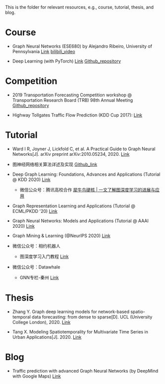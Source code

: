 This is the folder for relevant resources, e.g., course, tutorial, thesis, and blog.

# Course

* Graph Neural Networks (ESE680) by Alejandro Ribeiro, University of Pennsylvania [Link](https://gnn.seas.upenn.edu/) [bilibili_video](https://www.bilibili.com/video/bv1L5411j7kb)

* Deep Learning (with PyTorch) [Link](https://atcold.github.io/pytorch-Deep-Learning/) [Github_repository](https://github.com/Atcold/pytorch-Deep-Learning)

# Competition
* 2019 Transportation Forecasting Competition workshop @ Transportation Research Board (TRB) 98th Annual Meeting [Github_repository](https://github.com/TRANSFORABJ70/TRANSFOR19)

* Highway Tollgates Traffic Flow Prediction (KDD Cup 2017): [Link](https://tianchi.aliyun.com/competition/entrance/231597/information)

# Tutorial

* Ward I R, Joyner J, Lickfold C, et al. A Practical Guide to Graph Neural Networks[J]. arXiv preprint arXiv:2010.05234, 2020. [Link](https://arxiv.org/abs/2010.05234)

* 图神经网络相关算法详述及实现 [Github_link](https://github.com/wangyouze/GNN-algorithms)

* Deep Graph Learning: Foundations, Advances and Applications (Tutorial @ KDD 2020) [Link](https://ai.tencent.com/ailab/ml/KDD-Deep-Graph-Learning.html)
  + 微信公众号：腾讯高校合作 [犀牛鸟硬核 | 一文了解图深度学习的进展与应用](https://mp.weixin.qq.com/s?__biz=MjM5NzIwODcyMQ==&mid=2663355142&idx=2&sn=354fec2cd3b5db4b3a9791cfe8a512bb&chksm=bd9644f88ae1cdee65367ce58b73aa9110e007620c3c9746b6f8c282c643ea9762ac26c2d1a4)

* Graph Representation Learning and Applications (Tutorial @ ECML/PKDD '20) [Link](https://www.aminer.cn/grla_ecmlpkdd2020)

* Graph Neural Networks: Models and Applications (Tutorial @ AAAI 2020) [Link](http://cse.msu.edu/~mayao4/tutorials/aaai2020/)

* Graph Mining & Learning (@NeurIPS 2020) [Link](https://gm-neurips-2020.github.io/)

* 微信公众号：相约机器人
  + 图深度学习入门教程 [Link](https://mp.weixin.qq.com/mp/appmsgalbum?__biz=MzUyMjg4NjU5OQ==&action=getalbum&album_id=1318941421248004098)

* 微信公众号：Datawhale
  + GNN专栏-秦州 [Link](https://mp.weixin.qq.com/mp/appmsgalbum?__biz=MzIyNjM2MzQyNg==&action=getalbum&album_id=1600877474559639556)

# Thesis
* Zhang Y. Graph deep learning models for network-based spatio-temporal data forecasting: from dense to sparse[D]. UCL (University College London), 2020. [Link](https://ethos.bl.uk/OrderDetails.do?uin=uk.bl.ethos.816000)

* Tang X. Modeling Spatiotemporality for Multivariate Time Series in Urban Applications[J]. 2020. [Link](https://etda.libraries.psu.edu/catalog/17900xut10)

# Blog
* Traffic prediction with advanced Graph Neural Networks (by DeepMind with Google Maps) [Link](https://deepmind.com/blog/article/traffic-prediction-with-advanced-graph-neural-networks)

